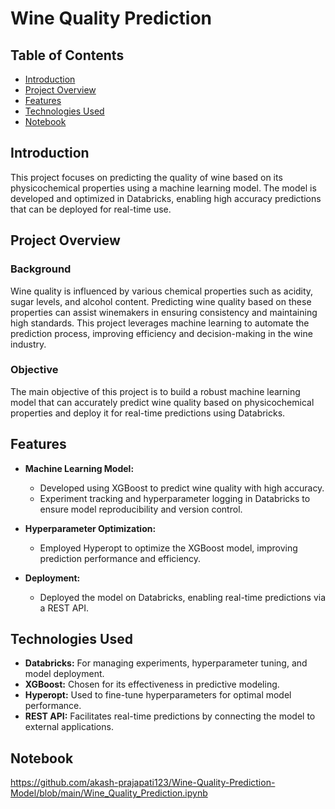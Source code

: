 # Wine Quality Prediction

## Table of Contents
- [Introduction](#introduction)
- [Project Overview](#project-overview)
- [Features](#features)
- [Technologies Used](#technologies-used)
- [Notebook](#notebook)

## Introduction

This project focuses on predicting the quality of wine based on its physicochemical properties using a machine learning model. The model is developed and optimized in Databricks, enabling high accuracy predictions that can be deployed for real-time use.

## Project Overview

### Background

Wine quality is influenced by various chemical properties such as acidity, sugar levels, and alcohol content. Predicting wine quality based on these properties can assist winemakers in ensuring consistency and maintaining high standards. This project leverages machine learning to automate the prediction process, improving efficiency and decision-making in the wine industry.

### Objective

The main objective of this project is to build a robust machine learning model that can accurately predict wine quality based on physicochemical properties and deploy it for real-time predictions using Databricks.

## Features

- **Machine Learning Model:**
  - Developed using XGBoost to predict wine quality with high accuracy.
  - Experiment tracking and hyperparameter logging in Databricks to ensure model reproducibility and version control.

- **Hyperparameter Optimization:**
  - Employed Hyperopt to optimize the XGBoost model, improving prediction performance and efficiency.

- **Deployment:**
  - Deployed the model on Databricks, enabling real-time predictions via a REST API.

## Technologies Used

- **Databricks:** For managing experiments, hyperparameter tuning, and model deployment.
- **XGBoost:** Chosen for its effectiveness in predictive modeling.
- **Hyperopt:** Used to fine-tune hyperparameters for optimal model performance.
- **REST API:** Facilitates real-time predictions by connecting the model to external applications.

## Notebook
https://github.com/akash-prajapati123/Wine-Quality-Prediction-Model/blob/main/Wine_Quality_Prediction.ipynb
